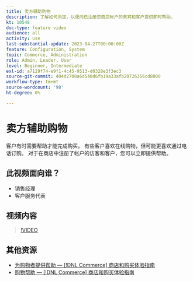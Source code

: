 ```yaml
---
title: 卖方辅助购物
description: 了解如何添加，以便向已注册您商店帐户的来宾和客户提供即时帮助。
kt: 10548
doc-type: feature video
audience: all
activity: use
last-substantial-update: 2023-04-27T00:00:00Z
feature: Configuration, System
topic: Commerce, Administration
role: Admin, Leader, User
level: Beginner, Intermediate
exl-id: a7129f74-e9f1-4c45-9513-d0328e3f3ec3
source-git-commit: 404d2708a6d540d6fb19a33afb20726356cd8000
workflow-type: tm+mt
source-wordcount: '98'
ht-degree: 0%

---
```


# 卖方辅助购物

客户有时需要帮助才能完成购买。 有些客户喜欢在线购物，但可能更喜欢通过电话订购。 对于在商店中注册了帐户的访客和客户，您可以立即提供帮助。

## 此视频面向谁？

- 销售经理
- 客户服务代表

## 视频内容

>[!VIDEO](https://video.tv.adobe.com/v/343662?quality=12&learn=on)

## 其他资源

- [为购物者提供帮助 —  [!DNL Commerce] 商店和购买体验指南](https://experienceleague.adobe.com/docs/commerce-admin/customers/customer-accounts/manage/login-as-customer.html?lang=zh-Hans)
- [购物帮助 —  [!DNL Commerce] 商店和购买体验指南](https://experienceleague.adobe.com/docs/commerce-admin/stores-sales/introduction.html?lang=zh-Hans#shopping-assistance)

